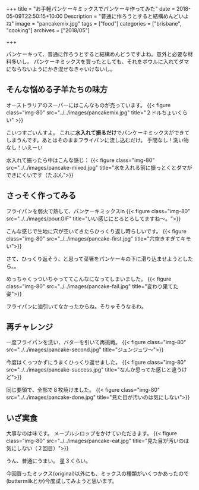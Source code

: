 +++
title = "お手軽パンケーキミックスでパンケーキ作ってみた"
date = 2018-05-09T22:50:15+10:00
Description = "普通に作ろうとすると結構めんどいよね"
image = "pancakemix.jpg"
tags = ["food"]
categories = ["brisbane", "cooking"]
archives = ["2018/05"]

+++

パンケーキって、普通に作ろうとすると結構めんどうですよね。意外と必要な材料多いし。
パンケーキミックスを買ったとしても、それをボウルに入れてダマにならないようにかき混ぜなきゃいけないし。

## そんな悩める子羊たちの味方
オーストラリアのスーパーにはこんなものが売っています。
{{< figure class="img-80" src="../../images/pancakemix.jpg" title="２ドルちょいくらい" >}}

こいつすごいんすよ。
これに**水入れて振るだけ**でパンケーキミックスができてしまうんです。あとはそのままフライパンに流し込むだけ。
手間なし！洗い物なし！いえーい

水入れて振ったら中はこんな感じ：
{{< figure class="img-80" src="../../images/pancake-mixed.jpg" title="水を入れる前に振っとくとダマができにくいです（たぶん">}}

## さっそく作ってみる
フライパンを弱火で熱して、パンケーキミックスin
{{< figure class="img-80" src="../../images/pour.GIF" title="いい感じにとろとろしてますね〜。">}}

こんな感じで生地に穴が空いてきたらひっくり返し時らしいです。
{{< figure class="img-80" src="../../images/pancake-first.jpg" title="穴空きすぎてキモい">}}

さて、ひっくり返そう、と思って菜箸をパンケーキの下に滑り込ませようとしたら。。

めっちゃくっついちゃっててこんなになってしまいました。
{{< figure class="img-80" src="../../images/pancake-fail.jpg" title="変わり果てた姿">}}

フライパンに油引いてなかったからね。そりゃそうなるわ。

## 再チャレンジ
一度フライパンを洗い、バターを引いて再挑戦。
{{< figure class="img-80" src="../../images/pancake-second.jpg" title="ジュンジュワ〜">}}

今度はくっつかずにうまくひっくり返せました。
{{< figure class="img-80" src="../../images/pancake-success.jpg" title="なんか思ってた感じと違うけど">}}

同じ要領で、全部で８枚焼けました。
{{< figure class="img-80" src="../../images/pancake-done.jpg" title="見た目が汚いのは気にしない">}}

## いざ実食
大事なのは味です。
メープルシロップをかけていただきます。
{{< figure class="img-80" src="../../images/pancake-eat.jpg" title="見た目が汚いのは気にしない（２回目）">}}

うん、普通にうまい。
星３くらい。

今回買ったミックス(original)以外にも、ミックスの種類がいくつかあったので(buttermilkとか)今度試してみようと思います。
